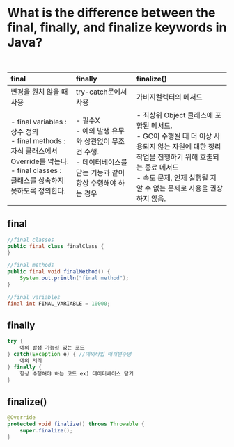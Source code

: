 # What is the difference between the final, finally, and finalize keywords in Java?

<br>

| final                                                                                                             | finally                                                                | finalize()                                                                                                                            |
|:------------------------------------------------------------------------------------------------------------------|:-----------------------------------------------------------------------|:--------------------------------------------------------------------------------------------------------------------------------------|
| 변경을 원치 않을 때 사용                                                                                                    | try-catch문에서 사용                                                        | 가비지컬렉터의 메서드                                                                                                                           |
| - final variables : 상수 정의<br>- final methods : 자식 클래스에서 Override를 막는다.<br>- final classes : 클래스를 상속하지 못하도록 정의한다.  | - 필수X<br>- 예외 발생 유무와 상관없이 무조건 수행.<br>- 데이터베이스를 닫는 기능과 같이 항상 수행해야 하는 경우 | - 최상위 Object 클래스에 포함된 메서드.<br>- GC이 수행될 때 더 이상 사용되지 않는 자원에 대한 정리 작업을 진행하기 위해 호출되는 종료 메서드<br>- 속도 문제, 언제 실행될 지 알 수 없는 문제로 사용을 권장하지 않음. |

## final

```java
//final classes
public final class finalClass {
}

//final methods
public final void finalMethod() {
    System.out.println("final method");
}

//final variables
final int FINAL_VARIABLE = 10000;
```

## finally

```java
try {
    예외 발생 가능성 있는 코드
} catch(Exception e) { //예외타입 매개변수명
    예외 처리
} finally {
    항상 수행해야 하는 코드 ex) 데이터베이스 닫기
}
```

## finalize()

```java
@Override
protected void finalize() throws Throwable {
    super.finalize();
}
```